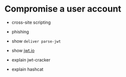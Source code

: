# Compromise a user account

- cross-site scripting
- phishing

- show `deliver parse-jwt`
- show [jwt.io](https://jwt.io)

- explain jwt-cracker
- explain hashcat